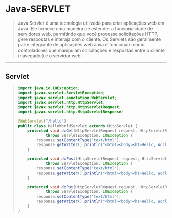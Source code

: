 # Java-SERVLET

> Java Servlet é uma tecnologia utilizada para criar aplicações web em Java. Ele fornece uma maneira de estender a funcionalidade de servidores web, permitindo que você processe solicitações HTTP, gere respostas e interaja com o cliente. Os Servlets são geralmente parte integrante de aplicações web Java e funcionam como controladores que manipulam solicitações e respostas entre o cliente (navegador) e o servidor web.

---

## Servlet

> ```java
> import java.io.IOException;
> import javax.servlet.ServletException;
> import javax.servlet.annotation.WebServlet;
> import javax.servlet.http.HttpServlet;
> import javax.servlet.http.HttpServletRequest;
> import javax.servlet.http.HttpServletResponse;
> 
> @WebServlet("/hello")
> public class HelloWorldServlet extends HttpServlet {
>     protected void doGet(HttpServletRequest request, HttpServletResponse response)
>             throws ServletException, IOException {
>         response.setContentType("text/html");
>         response.getWriter().println("<html><body><h1>Hello, World! (GET)</h1></body></html>");
>     }
> 
>     protected void doPost(HttpServletRequest request, HttpServletResponse response)
>             throws ServletException, IOException {
>         response.setContentType("text/html");
>         response.getWriter().println("<html><body><h1>Hello, World! (POST)</h1></body></html>");
>     }
> 
>     protected void doPut(HttpServletRequest request, HttpServletResponse response)
>             throws ServletException, IOException {
>         response.setContentType("text/html");
>         response.getWriter().println("<html><body><h1>Hello, World! (PUT)</h1></body></html>");
>     }
> }
> 
> ```
>
> 
